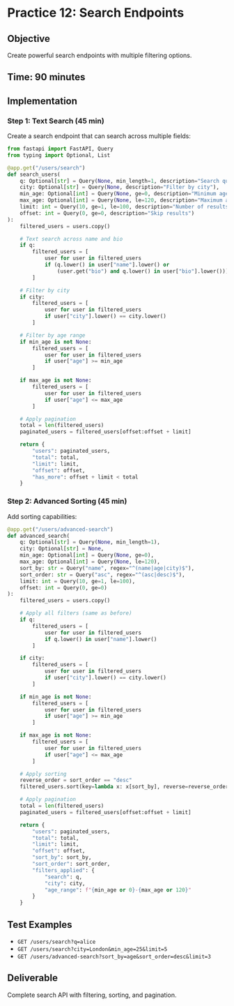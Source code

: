 # Practice 12: Search Endpoints

## Objective

Create powerful search endpoints with multiple filtering options.

## Time: 90 minutes

## Implementation

### Step 1: Text Search (45 min)

Create a search endpoint that can search across multiple fields:

```python
from fastapi import FastAPI, Query
from typing import Optional, List

@app.get("/users/search")
def search_users(
    q: Optional[str] = Query(None, min_length=1, description="Search query"),
    city: Optional[str] = Query(None, description="Filter by city"),
    min_age: Optional[int] = Query(None, ge=0, description="Minimum age"),
    max_age: Optional[int] = Query(None, le=120, description="Maximum age"),
    limit: int = Query(10, ge=1, le=100, description="Number of results"),
    offset: int = Query(0, ge=0, description="Skip results")
):
    filtered_users = users.copy()

    # Text search across name and bio
    if q:
        filtered_users = [
            user for user in filtered_users
            if (q.lower() in user["name"].lower() or
                (user.get("bio") and q.lower() in user["bio"].lower()))
        ]

    # Filter by city
    if city:
        filtered_users = [
            user for user in filtered_users
            if user["city"].lower() == city.lower()
        ]

    # Filter by age range
    if min_age is not None:
        filtered_users = [
            user for user in filtered_users
            if user["age"] >= min_age
        ]

    if max_age is not None:
        filtered_users = [
            user for user in filtered_users
            if user["age"] <= max_age
        ]

    # Apply pagination
    total = len(filtered_users)
    paginated_users = filtered_users[offset:offset + limit]

    return {
        "users": paginated_users,
        "total": total,
        "limit": limit,
        "offset": offset,
        "has_more": offset + limit < total
    }
```

### Step 2: Advanced Sorting (45 min)

Add sorting capabilities:

```python
@app.get("/users/advanced-search")
def advanced_search(
    q: Optional[str] = Query(None, min_length=1),
    city: Optional[str] = None,
    min_age: Optional[int] = Query(None, ge=0),
    max_age: Optional[int] = Query(None, le=120),
    sort_by: str = Query("name", regex="^(name|age|city)$"),
    sort_order: str = Query("asc", regex="^(asc|desc)$"),
    limit: int = Query(10, ge=1, le=100),
    offset: int = Query(0, ge=0)
):
    filtered_users = users.copy()

    # Apply all filters (same as before)
    if q:
        filtered_users = [
            user for user in filtered_users
            if q.lower() in user["name"].lower()
        ]

    if city:
        filtered_users = [
            user for user in filtered_users
            if user["city"].lower() == city.lower()
        ]

    if min_age is not None:
        filtered_users = [
            user for user in filtered_users
            if user["age"] >= min_age
        ]

    if max_age is not None:
        filtered_users = [
            user for user in filtered_users
            if user["age"] <= max_age
        ]

    # Apply sorting
    reverse_order = sort_order == "desc"
    filtered_users.sort(key=lambda x: x[sort_by], reverse=reverse_order)

    # Apply pagination
    total = len(filtered_users)
    paginated_users = filtered_users[offset:offset + limit]

    return {
        "users": paginated_users,
        "total": total,
        "limit": limit,
        "offset": offset,
        "sort_by": sort_by,
        "sort_order": sort_order,
        "filters_applied": {
            "search": q,
            "city": city,
            "age_range": f"{min_age or 0}-{max_age or 120}"
        }
    }
```

## Test Examples

- `GET /users/search?q=alice`
- `GET /users/search?city=London&min_age=25&limit=5`
- `GET /users/advanced-search?sort_by=age&sort_order=desc&limit=3`

## Deliverable

Complete search API with filtering, sorting, and pagination.

